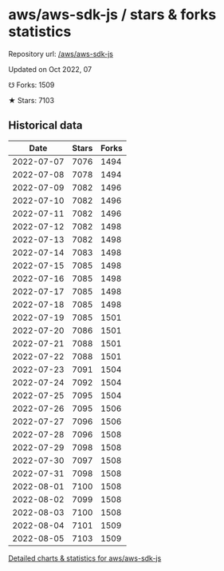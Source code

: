 # aws/aws-sdk-js / stars & forks statistics

Repository url: [/aws/aws-sdk-js](https://github.com/aws/aws-sdk-js)

Updated on Oct 2022, 07

☋ Forks: 1509

★ Stars: 7103

## Historical data
| Date | Stars | Forks |
|------|-------|-------|
| 2022-07-07 | 7076 | 1494 | 
| 2022-07-08 | 7078 | 1494 | 
| 2022-07-09 | 7082 | 1496 | 
| 2022-07-10 | 7082 | 1496 | 
| 2022-07-11 | 7082 | 1496 | 
| 2022-07-12 | 7082 | 1498 | 
| 2022-07-13 | 7082 | 1498 | 
| 2022-07-14 | 7083 | 1498 | 
| 2022-07-15 | 7085 | 1498 | 
| 2022-07-16 | 7085 | 1498 | 
| 2022-07-17 | 7085 | 1498 | 
| 2022-07-18 | 7085 | 1498 | 
| 2022-07-19 | 7085 | 1501 | 
| 2022-07-20 | 7086 | 1501 | 
| 2022-07-21 | 7088 | 1501 | 
| 2022-07-22 | 7088 | 1501 | 
| 2022-07-23 | 7091 | 1504 | 
| 2022-07-24 | 7092 | 1504 | 
| 2022-07-25 | 7095 | 1504 | 
| 2022-07-26 | 7095 | 1506 | 
| 2022-07-27 | 7096 | 1506 | 
| 2022-07-28 | 7096 | 1508 | 
| 2022-07-29 | 7098 | 1508 | 
| 2022-07-30 | 7097 | 1508 | 
| 2022-07-31 | 7098 | 1508 | 
| 2022-08-01 | 7100 | 1508 | 
| 2022-08-02 | 7099 | 1508 | 
| 2022-08-03 | 7100 | 1508 | 
| 2022-08-04 | 7101 | 1509 | 
| 2022-08-05 | 7103 | 1509 | 


[Detailed charts & statistics for aws/aws-sdk-js](https://reviewgithub.com/rep/aws/aws-sdk-js)
